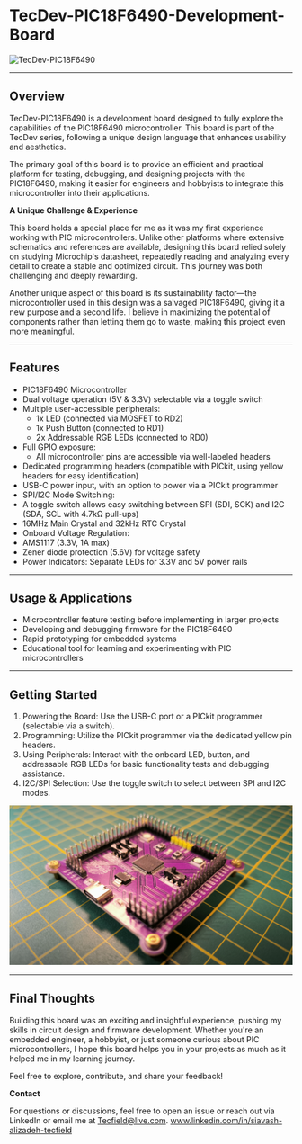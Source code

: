 # TecDev-PIC18F6490-Development-Board

![TecDev-PIC18F6490](https://github.com/Tecfield-SIA/TecDev-PIC18F6490-Development-Board/blob/main/Images/PIC18F6490.gif)

________________________________________

## Overview

TecDev-PIC18F6490 is a development board designed to fully explore the capabilities of the PIC18F6490 microcontroller. This board is part of the TecDev series, following a unique design language that enhances usability and aesthetics.

The primary goal of this board is to provide an efficient and practical platform for testing, debugging, and designing projects with the PIC18F6490, making it easier for engineers and hobbyists to integrate this microcontroller into their applications.

__A Unique Challenge & Experience__

This board holds a special place for me as it was my first experience working with PIC microcontrollers. Unlike other platforms where extensive schematics and references are available, designing this board relied solely on studying Microchip's datasheet, repeatedly reading and analyzing every detail to create a stable and optimized circuit. This journey was both challenging and deeply rewarding.

Another unique aspect of this board is its sustainability factor—the microcontroller used in this design was a salvaged PIC18F6490, giving it a new purpose and a second life. I believe in maximizing the potential of components rather than letting them go to waste, making this project even more meaningful.

________________________________________

## Features

- PIC18F6490 Microcontroller
- Dual voltage operation (5V & 3.3V) selectable via a toggle switch
- Multiple user-accessible peripherals:
  - 1x LED (connected via MOSFET to RD2)
  - 1x Push Button (connected to RD1)
  - 2x Addressable RGB LEDs (connected to RD0)
- Full GPIO exposure:
  - All microcontroller pins are accessible via well-labeled headers
-	Dedicated programming headers (compatible with PICkit, using yellow headers for easy identification)
-	USB-C power input, with an option to power via a PICkit programmer
-	SPI/I2C Mode Switching:
  - A toggle switch allows easy switching between SPI (SDI, SCK) and I2C (SDA, SCL with 4.7kΩ pull-ups)
-	16MHz Main Crystal and 32kHz RTC Crystal
-	Onboard Voltage Regulation:
  -	AMS1117 (3.3V, 1A max)
  -	Zener diode protection (5.6V) for voltage safety
-	Power Indicators: Separate LEDs for 3.3V and 5V power rails

________________________________________

## Usage & Applications

-	Microcontroller feature testing before implementing in larger projects
-	Developing and debugging firmware for the PIC18F6490
-	Rapid prototyping for embedded systems
-	Educational tool for learning and experimenting with PIC microcontrollers

________________________________________

## Getting Started

1.	Powering the Board: Use the USB-C port or a PICkit programmer (selectable via a switch).
2.	Programming: Utilize the PICkit programmer via the dedicated yellow pin headers.
3.	Using Peripherals: Interact with the onboard LED, button, and addressable RGB LEDs for basic functionality tests and debugging assistance.
4.	I2C/SPI Selection: Use the toggle switch to select between SPI and I2C modes.

![TecDev-PIC18F6490](https://github.com/Tecfield-SIA/TecDev-PIC18F6490-Development-Board/blob/main/Images/1.jpg)

________________________________________

## Final Thoughts

Building this board was an exciting and insightful experience, pushing my skills in circuit design and firmware development. Whether you're an embedded engineer, a hobbyist, or just someone curious about PIC microcontrollers, I hope this board helps you in your projects as much as it helped me in my learning journey.

Feel free to explore, contribute, and share your feedback!

__Contact__

For questions or discussions, feel free to open an issue or reach out via LinkedIn or email me at Tecfield@live.com.
www.linkedin.com/in/siavash-alizadeh-tecfield
